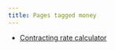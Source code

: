 ```yaml
---
title: Pages tagged money
---
```


- [Contracting rate calculator](/notes/contracting-rate-calculator.html)
